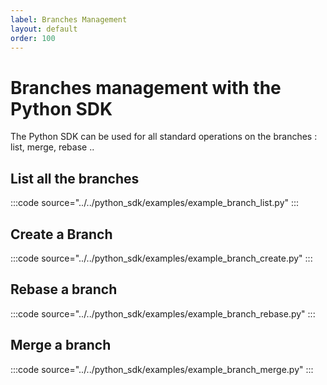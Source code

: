 ```yaml
---
label: Branches Management
layout: default
order: 100
---
```

# Branches management with the Python SDK

The Python SDK can be used for all standard operations on the branches : list, merge, rebase ..


## List all the branches

:::code source="../../python_sdk/examples/example_branch_list.py" :::


## Create a Branch

:::code source="../../python_sdk/examples/example_branch_create.py" :::


## Rebase a branch

:::code source="../../python_sdk/examples/example_branch_rebase.py" :::


## Merge a branch

:::code source="../../python_sdk/examples/example_branch_merge.py" :::

